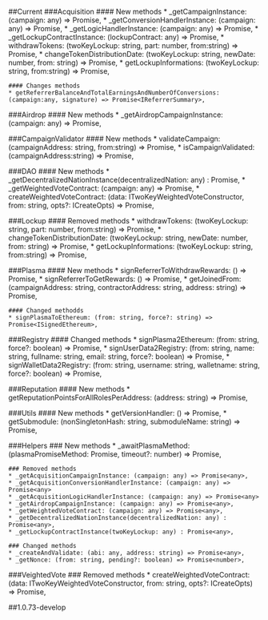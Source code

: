 ##Current
###Acquisition
    #### New methods
    * _getCampaignInstance: (campaign: any) => Promise<any>,
    * _getConversionHandlerInstance: (campaign: any) => Promise<any>,
    * _getLogicHandlerInstance: (campaign: any) => Promise<any>,
    * _getLockupContractInstance: (lockupContract: any) => Promise<any>,
    * withdrawTokens: (twoKeyLockup: string, part: number, from:string) => Promise<string>,
    * changeTokenDistributionDate: (twoKeyLockup: string, newDate: number, from: string) => Promise<string>,
    * getLockupInformations: (twoKeyLockup: string, from:string) => Promise<ILockupInformation>,

    #### Changes methods
    * getReferrerBalanceAndTotalEarningsAndNumberOfConversions: (campaign:any, signature) => Promise<IReferrerSummary>,

###Airdrop
    #### New methods
    * _getAirdropCampaignInstance: (campaign: any) => Promise<any>,

###CampaignValidator
    #### New methods
    * validateCampaign: (campaignAddress: string, from:string) => Promise<string>,
    * isCampaignValidated: (campaignAddress:string) => Promise<boolean>,

###DAO
    #### New methods
    * _getDecentralizedNationInstance(decentralizedNation: any) : Promise<any>,
    * _getWeightedVoteContract: (campaign: any) => Promise<any>,
    * createWeightedVoteContract: (data: ITwoKeyWeightedVoteConstructor, from: string, opts?: ICreateOpts) => Promise<string>,


###Lockup
    #### Removed methods
    * withdrawTokens: (twoKeyLockup: string, part: number, from:string) => Promise<string>,
    * changeTokenDistributionDate: (twoKeyLockup: string, newDate: number, from: string) => Promise<string>,
    * getLockupInformations: (twoKeyLockup: string, from:string) => Promise<LockupInformation>,


###Plasma
    #### New methods
    * signReferrerToWithdrawRewards: () => Promise<string>,
    * signReferrerToGetRewards: () => Promise<string>,
    * getJoinedFrom: (campaignAddress: string, contractorAddress: string, address: string) => Promise<string>,

    #### Changed methodds
    * signPlasmaToEthereum: (from: string, force?: string) => Promise<ISignedEthereum>,


###Registry
    #### Changed methods
    * signPlasma2Ethereum: (from: string, force?: boolean) => Promise<ISignedPlasma>,
    * signUserData2Registry: (from: string, name: string, fullname: string, email: string, force?: boolean) => Promise<ISignedUser>,
    * signWalletData2Registry: (from: string, username: string, walletname: string, force?: boolean) => Promise<ISignedWalletData>,

###Reputation
    #### New methods
    * getReputationPointsForAllRolesPerAddress: (address: string) => Promise<IReputationStatsPerAddress>,

###Utils
    #### New methods
    * getVersionHandler: () => Promise<boolean>,
    * getSubmodule: (nonSingletonHash: string, submoduleName: string) => Promise<string>,

###Helpers
    ### New methods
    * _awaitPlasmaMethod: (plasmaPromiseMethod: Promise<any>, timeout?: number) => Promise<any>,

    ### Removed methods
    * _getAcquisitionCampaignInstance: (campaign: any) => Promise<any>,
    * _getAcquisitionConversionHandlerInstance: (campaign: any) => Promise<any>
    * _getAcquisitionLogicHandlerInstance: (campaign: any) => Promise<any>
    * _getAirdropCampaignInstance: (campaign: any) => Promise<any>,
    * _getWeightedVoteContract: (campaign: any) => Promise<any>,
    * _getDecentralizedNationInstance(decentralizedNation: any) : Promise<any>,
    * _getLockupContractInstance(twoKeyLockup: any) : Promise<any>,

    ### Changed methods
    * _createAndValidate: (abi: any, address: string) => Promise<any>,
    * _getNonce: (from: string, pending?: boolean) => Promise<number>,

###VeightedVote
    ### Removed methods
    * createWeightedVoteContract: (data: ITwoKeyWeightedVoteConstructor, from: string, opts?: ICreateOpts) => Promise<string>,

##1.0.73-develop